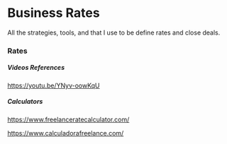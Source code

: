 # Business Rates

All the strategies, tools, and that I use to be define rates and close deals.

### Rates

##### Videos References

https://youtu.be/YNyv-oowKqU


##### Calculators
https://www.freelanceratecalculator.com/


https://www.calculadorafreelance.com/
